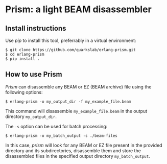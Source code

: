 Prism: a light BEAM disassembler
================================

Install instructions
--------------------

Use *pip* to install this tool, preferrably in a virtual environment:

```
$ git clone https://github.com/quarkslab/erlang-prism.git
$ cd erlang-prism
$ pip install .
```

How to use Prism
----------------

*Prism* can disassemble any BEAM or EZ (BEAM archive) file using the following options:

```
$ erlang-prism -o my_output_dir -f my_example_file.beam
```

This command will disassemble `my_example_file.beam` in the output directory `my_output_dir`.

The `-s` option can be used for batch processing:

```
$ erlang-prism -o my_batch_output -s ./beam-files
```

In this case, *prism* will look for any BEAM or EZ file present in the provided directory and its subdirectories, disassemble them and store the disassembled files in the specified output directory `my_batch_output`.
